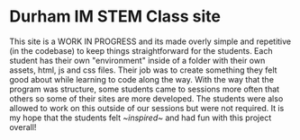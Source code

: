 # Durham IM STEM Class site
This site is a WORK IN PROGRESS and its made overly simple and repetitive (in the codebase) to keep things straightforward for the students. Each student has their own "environment" inside of a folder with their own assets, html, js and css files. Their job was to create something they felt good about while learning to code along the way. With the way that the program was structure, some students came to sessions more often that others so some of their sites are more developed. The students were also allowed to work on this outside of our sessions but were not required. It is my hope that the students felt _\~inspired\~_ and had fun with this project overall!
